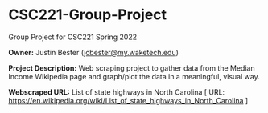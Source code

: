 # CSC221-Group-Project
Group Project for CSC221 Spring 2022

<b>Owner:</b> Justin Bester (<a
href="mailto:jcbester@my.waketech.edu">jcbester@my.waketech.edu</a>)

<b>Project Description:</b> Web scraping project to gather data from the Median
Income Wikipedia page and graph/plot the data in a meaningful, visual way.

<b>Webscraped URL:</b> List of state highways in North Carolina [ URL: <a
href="https://en.wikipedia.org/wiki/List_of_state_highways_in_North_Carolina">https://en.wikipedia.org/wiki/List_of_state_highways_in_North_Carolina</a>
]

<!-- Insert Co-laborator info here -->
